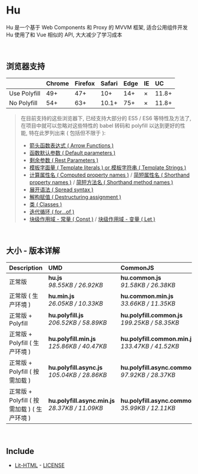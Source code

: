 # Hu
Hu 是一个基于 Web Components 和 Proxy 的 MVVM 框架, 适合公用组件开发<br>
Hu 使用了和 Vue 相似的 API, 大大减少了学习成本

<br>

## 浏览器支持

|              | Chrome | Firefox | Safari | Edge | IE | UC    |
| :-           | :-     | :-      | :-     | :-   | :- | :-    |
| Use Polyfill | 49+    | 47+     | 10+    | 14+  | ×  | 11.8+ |
| No Polyfill  | 54+    | 63+     | 10.1+  | 75+  | ×  | 11.8+ |

> 在目前支持的这些浏览器下, 已经支持大部分的 ES5 / ES6 等特性及方法了,<br>
> 在项目中就可以忽略对这些特性的 babel 转码和 polyfill 以达到更好的性能, 特在此罗列出来 ( 包括但不限于 ): <br>
  > - [箭头函数表达式 ( Arrow Functions )](https://developer.mozilla.org/zh-CN/docs/Web/JavaScript/Reference/Functions/Arrow_functions)
  > - [函数默认参数 ( Default parameters )](https://developer.mozilla.org/zh-CN/docs/Web/JavaScript/Reference/Functions/Default_parameters)
  > - [剩余参数 ( Rest Parameters )](https://developer.mozilla.org/zh-CN/docs/Web/JavaScript/Reference/Functions/Rest_parameters)
  > - [模板字面量 ( Template literals ) or 模板字符串 ( Template Strings )](https://developer.mozilla.org/zh-CN/docs/Web/JavaScript/Reference/template_strings)
  > - [计算属性名 ( Computed property names )](https://developer.mozilla.org/zh-CN/docs/Web/JavaScript/Reference/Operators/Object_initializer#计算属性名) / [简短属性名 ( Shorthand property names )](https://developer.mozilla.org/zh-CN/docs/Web/JavaScript/Reference/Operators/Object_initializer#属性定义) / [简短方法名 ( Shorthand method names )](https://developer.mozilla.org/zh-CN/docs/Web/JavaScript/Reference/Operators/Object_initializer#方法定义)
  > - [展开语法 ( Spread syntax )](https://developer.mozilla.org/zh-CN/docs/Web/JavaScript/Reference/Operators/Spread_syntax)
  > - [解构赋值 ( Destructuring assignment )](https://developer.mozilla.org/zh-CN/docs/Web/JavaScript/Reference/Operators/Destructuring_assignment)
  > - [类 ( Classes )](https://developer.mozilla.org/zh-CN/docs/Web/JavaScript/Reference/Classes)
  > - [迭代循环 ( for...of )](https://developer.mozilla.org/zh-CN/docs/Web/JavaScript/Reference/Statements/for...of)
  > - [块级作用域 - 常量 ( Const )](https://developer.mozilla.org/zh-CN/docs/Web/JavaScript/Reference/Statements/const) / [块级作用域 - 变量 ( Let )](https://developer.mozilla.org/zh-CN/docs/Web/JavaScript/Reference/Statements/let)

<br>

## 大小 - 版本详解
| Description | UMD | CommonJS | ES Module |
| :- | :- | :- | :- |
| 正常版 | **hu.js**<br>*98.55KB / 26.92KB* | **hu.common.js**<br>*91.58KB / 26.38KB* | **hu.esm.js**<br>*91.56KB / 26.36KB* |
| 正常版 ( 生产环境 ) | **hu.min.js**<br>*26.05KB / 10.33KB* | **hu.common.min.js**<br>*33.66KB / 11.35KB* | **hu.esm.min.js**<br>*25.88KB / 10.26KB* |
| 正常版 + Polyfill | **hu.polyfill.js**<br>*206.52KB / 58.89KB* | **hu.polyfill.common.js**<br>*199.25KB / 58.35KB* | **hu.polyfill.esm.js**<br>*199.23KB / 58.34KB* |
| 正常版 + Polyfill ( 生产环境 ) | **hu.polyfill.min.js**<br>*125.86KB / 40.47KB* | **hu.polyfill.common.min.js**<br>*133.47KB / 41.52KB* | **hu.polyfill.esm.min.js**<br>*125.69KB / 40.40KB* |
| 正常版 + Polyfill ( 按需加载 ) | **hu.polyfill.async.js**<br>*105.04KB / 28.86KB* | **hu.polyfill.async.common.js**<br>*97.92KB / 28.37KB* | **hu.polyfill.async.esm.js**<br>*97.91KB / 28.35KB* |
| 正常版 + Polyfill ( 按需加载 ) ( 生产环境 ) | **hu.polyfill.async.min.js**<br>*28.37KB / 11.09KB* | **hu.polyfill.async.common.min.js**<br>*35.99KB / 12.11KB* | **hu.polyfill.async.esm.min.js**<br>*28.20KB / 11.02KB* |

<br>

## Include
  - [Lit-HTML](https://github.com/Polymer/lit-html) \- [LICENSE](https://github.com/Polymer/lit-html/blob/master/LICENSE)